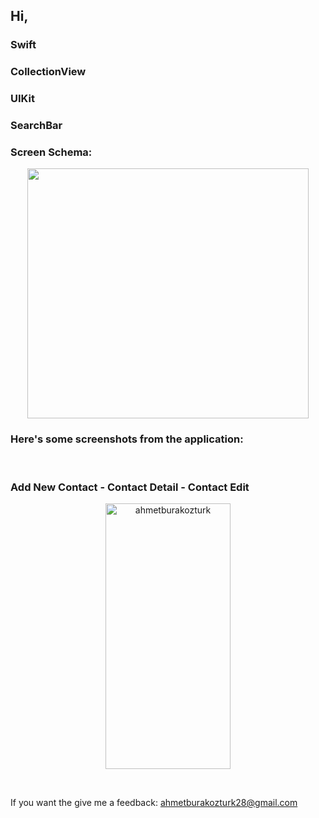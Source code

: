 <h2>Hi,</h2>

<h3>Swift</h3>
<h3>CollectionView</h3>
<h3>UIKit</h3>
<h3>SearchBar</h3>

<h3>Screen Schema:</h3>
<p align="center"> <img src="https://github.com/ahmetburakozturk/MovieList-CustomCollectionView-Swift/assets/79537376/d8bdb8b0-2612-41fa-af8c-4d861b1f7848" width="450" height="400"/> </p>


<h3>Here's some screenshots from the application:</h3>
<br/>
<h3>Add New Contact - Contact Detail - Contact Edit</h3>
<p align="center"> <img src="https://github.com/ahmetburakozturk/MovieList-CustomCollectionView-Swift/assets/79537376/0142960c-124a-4ff4-8700-5808b3450b12" alt="ahmetburakozturk" width="200" height="425"/></p>

<br/>
 <p>If you want the give me a feedback: <a href="mailto:ahmetburakozturk28@gmail.com">ahmetburakozturk28@gmail.com</a></p>
